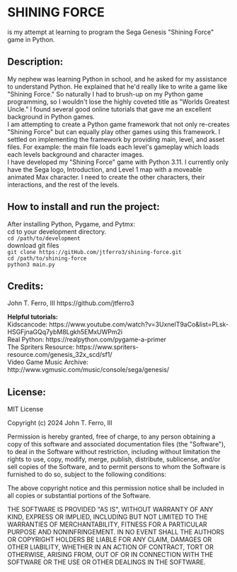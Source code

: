 <p><h1>SHINING FORCE</h1>
is my attempt at learning to program the Sega Genesis "Shining Force" game in Python.</p>

<p><h2>Description:</h2>
My nephew was learning Python in school, and he asked for my assistance to understand Python. He explained that he'd really like to write a game like "Shining Force." So naturally I had to brush-up on my Python game programming, so I wouldn't lose the highly coveted title as "Worlds Greatest Uncle." I found several good online tutorials that gave me an excellent background in Python games.</br>
I am attempting to create a Python game framework that not only re-creates "Shining Force" but can equally play other games using this framework. I settled on implementing the framework by providing main, level, and asset files. For example: the main file loads each level's gameplay which loads each levels background and character images.</br>
I have developed my "Shining Force" game with Python 3.11. I currently only have the Sega logo, Introduction, and Level 1 map with a moveable animated Max character. I need to create the other characters, their interactions, and the rest of the levels.</p>

<p><h2>How to install and run the project:</h2>
After installing Python, Pygame, and Pytmx:</br>
cd to your development directory.</br>
<code>cd /path/to/development</code></br>
download git files</br>
<code>git clone https://gitHub.com/jtferro3/shining-force.git</code></br>
<code>cd /path/to/shining-force</code></br>
<code>python3 main.py</code></br>

<p><h2>Credits:</h2>
John T. Ferro, III https://github.com/jtferro3</p>

<p><b>Helpful tutorials:</b></br>
Kidscancode: https://www.youtube.com/watch?v=3UxnelT9aCo&list=PLsk-HSGFjnaGQq7ybM8Lgkh5EMxUWPm2i</br>
Real Python: https://realpython.com/pygame-a-primer</br>
The Spriters Resource: https://www.spriters-resource.com/genesis_32x_scd/sf1/</br>
Video Game Music Archive: http://www.vgmusic.com/music/console/sega/genesis/</p>

<p><h2>License:</h2>
MIT License</p>

<p>Copyright (c) 2024 John T. Ferro, III</p>

<p>Permission is hereby granted, free of charge, to any person obtaining a copy
of this software and associated documentation files (the "Software"), to deal
in the Software without restriction, including without limitation the rights
to use, copy, modify, merge, publish, distribute, sublicense, and/or sell
copies of the Software, and to permit persons to whom the Software is
furnished to do so, subject to the following conditions:</p>

<p>The above copyright notice and this permission notice shall be included in all
copies or substantial portions of the Software.</p>

<p>THE SOFTWARE IS PROVIDED "AS IS", WITHOUT WARRANTY OF ANY KIND, EXPRESS OR
IMPLIED, INCLUDING BUT NOT LIMITED TO THE WARRANTIES OF MERCHANTABILITY,
FITNESS FOR A PARTICULAR PURPOSE AND NONINFRINGEMENT. IN NO EVENT SHALL THE
AUTHORS OR COPYRIGHT HOLDERS BE LIABLE FOR ANY CLAIM, DAMAGES OR OTHER
LIABILITY, WHETHER IN AN ACTION OF CONTRACT, TORT OR OTHERWISE, ARISING FROM,
OUT OF OR IN CONNECTION WITH THE SOFTWARE OR THE USE OR OTHER DEALINGS IN THE
SOFTWARE.</p>
